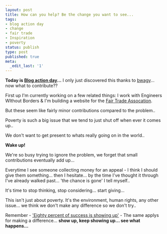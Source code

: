 ```yaml
---
layout: post
title: How can you help? Be the change you want to see...
tags:
- blog action day
- change
- fair trade
- Inspiration
- poverty
status: publish
type: post
published: true
meta:
  _edit_last: '1'
---
```

**Today is <a href="http://www.blogactionday.org/">Blog action day</a>...** I only just discovered this thanks to <a title="How Marketing can help solve Poverty" href="http://blog.bwagy.com/how-marketing-can-help-solve-poverty/">bwagy</a>... now what to contribute??

First up I'm currently working on a few related things: I work with Engineers WIthout Borders &amp; I'm building a website for the <a href="http://www.fta.org.nz">Fair Trade Assocation</a>.

But these seem like fairly minor contributions compared to the problem..

Poverty is such a big issue that we tend to just shut off when ever it comes up..

We don't want to get present to whats really going on in the world..

**Wake up!**

We're so busy trying to ignore the problem, we forget that small contributions eventually add up...

Everytime I see someone collecting money for an appeal - I think I should give them something... then I hesitate... by the time I've thought it through I've already walked past... 'the chance is gone' I tell myself..

It's time to stop thinking, stop considering... start giving...

This isn't just about poverty. It's the environment, human rights, any other issue... we think we don't make any difference so we don't try..

Remember - <a title="Those that turn up" href="http://blog.bwagy.com/those-that-turn-up/">'Eighty percent of success is showing up'</a> - The same applys for making a difference... **show up, keep showing up... see what happens...**
